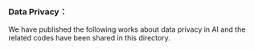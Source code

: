 ### Data Privacy：

We have published the following works about data privacy in AI and the related codes have been shared in this directory.

